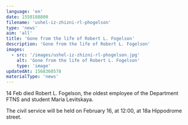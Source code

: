 ```yaml
---
language: 'en'
date: 1550188800
filename: 'ushel-iz-zhizni-rl-phogelson'
type: 'news'
aim: 'all'
title: 'Gone from the life of Robert L. Fogelson'
description: 'Gone from the life of Robert L. Fogelson'
images:
  - src: '/images/ushel-iz-zhizni-rl-phogelson.jpg'
    alt: 'Gone from the life of Robert L. Fogelson'
    type: 'image'
updatedAt: 1568360578
materialType: 'news'
---
```

14 Feb died Robert L. Fogelson, the oldest employee of the Department FTNS and student Maria Levitskaya.

The civil service will be held on February 16, at 12:00, at 18a Hippodrome street.
